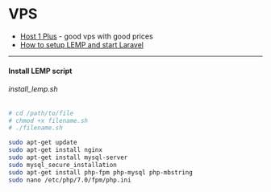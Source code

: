 # VPS

* [Host 1 Plus](https://www.host1plus.com) - good vps with good prices
* [How to setup LEMP and start Laravel](http://devmarketer.io/learn/deploy-laravel-5-app-lemp-stack-ubuntu-nginx/)

--- 

#### Install LEMP script
###### install_lemp.sh
```bash
# cd /path/to/file
# chmod +x filename.sh
# ./filename.sh

sudo apt-get update
sudo apt-get install nginx
sudo apt-get install mysql-server
sudo mysql_secure_installation
sudo apt-get install php-fpm php-mysql php-mbstring
sudo nano /etc/php/7.0/fpm/php.ini

```